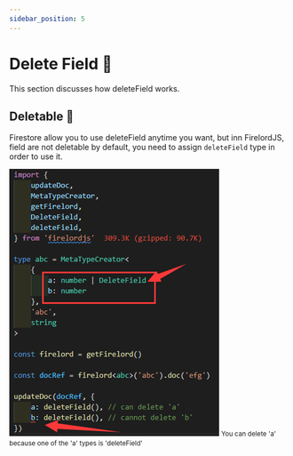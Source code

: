 ```yaml
---
sidebar_position: 5
---
```


# Delete Field 🍄

This section discusses how deleteField works.

## Deletable 🦜

Firestore allow you to use deleteField anytime you want, but inn FirelordJS, field are not deletable by default, you need to assign `deleteField` type in order to use it.

<div  style={{ display:'flex', flexDirection:"column", alignItems:'center' }}>
        <img src='https://github.com/tylim88/FirelordJSDoc/blob/main/static/img/deleteField1.png?raw=true' />
        <small>You can delete 'a' because one of the 'a' types is 'deleteField' </small>
</div>
